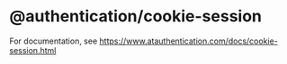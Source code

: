 # @authentication/cookie-session

For documentation, see https://www.atauthentication.com/docs/cookie-session.html